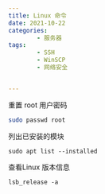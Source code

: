```yaml
---
title: Linux 命令
date: 2021-10-22
categories:
        - 服务器
tags:
        - SSH
        - WinSCP
        - 网络安全


---
```




重置 root 用户密码

```sh
sudo passwd root
```



列出已安装的模块

```
sudo apt list --installed
```



查看Linux 版本信息

```
lsb_release -a
```

